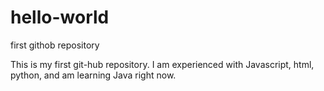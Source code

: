 # hello-world
first githob repository


This is my first git-hub repository. I am experienced with Javascript, html, python, and am learning Java right now.

